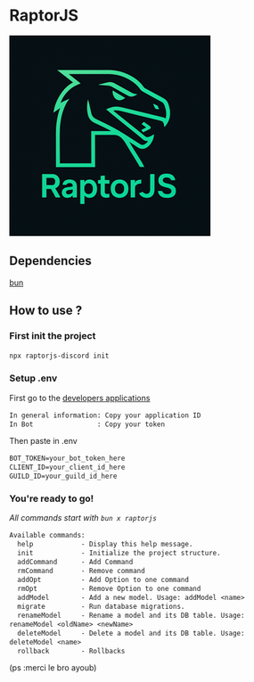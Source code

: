 # RaptorJS

![Logo raptorjs](./img/raptorlogo.webp)

## Dependencies

[bun](https://bun.sh/)

## How to use ?

### First init the project

```npx raptorjs-discord init```

### Setup .env

First go to the [developers applications](https://discord.com/developers/applications)
```
In general information: Copy your application ID
In Bot                : Copy your token
```

Then paste in .env

```
BOT_TOKEN=your_bot_token_here
CLIENT_ID=your_client_id_here
GUILD_ID=your_guild_id_here
```

### You're ready to go!

*All commands start with `bun x raptorjs`*

```
Available commands:
  help            - Display this help message.
  init            - Initialize the project structure.
  addCommand      - Add Command
  rmCommand       - Remove command
  addOpt          - Add Option to one command
  rmOpt           - Remove Option to one command
  addModel        - Add a new model. Usage: addModel <name>
  migrate         - Run database migrations.
  renameModel     - Rename a model and its DB table. Usage: renameModel <oldName> <newName>
  deleteModel     - Delete a model and its DB table. Usage: deleteModel <name>
  rollback        - Rollbacks
```

(ps :merci le bro ayoub)
